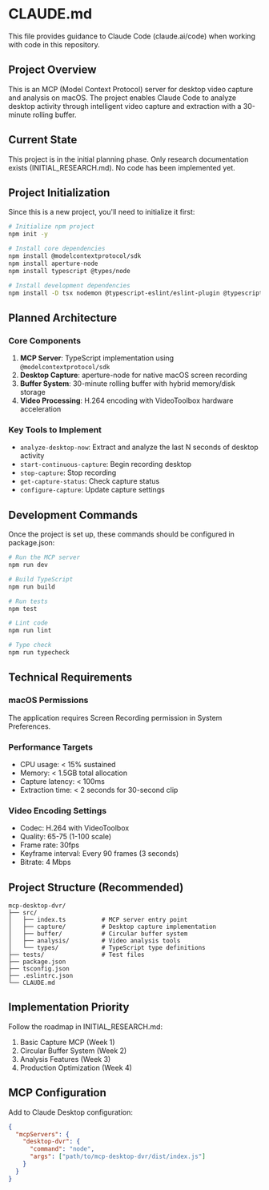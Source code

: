 # CLAUDE.md

This file provides guidance to Claude Code (claude.ai/code) when working with code in this repository.

## Project Overview

This is an MCP (Model Context Protocol) server for desktop video capture and analysis on macOS. The project enables Claude Code to analyze desktop activity through intelligent video capture and extraction with a 30-minute rolling buffer.

## Current State

This project is in the initial planning phase. Only research documentation exists (INITIAL_RESEARCH.md). No code has been implemented yet.

## Project Initialization

Since this is a new project, you'll need to initialize it first:

```bash
# Initialize npm project
npm init -y

# Install core dependencies
npm install @modelcontextprotocol/sdk
npm install aperture-node
npm install typescript @types/node

# Install development dependencies
npm install -D tsx nodemon @typescript-eslint/eslint-plugin @typescript-eslint/parser eslint prettier
```

## Planned Architecture

### Core Components
1. **MCP Server**: TypeScript implementation using `@modelcontextprotocol/sdk`
2. **Desktop Capture**: aperture-node for native macOS screen recording
3. **Buffer System**: 30-minute rolling buffer with hybrid memory/disk storage
4. **Video Processing**: H.264 encoding with VideoToolbox hardware acceleration

### Key Tools to Implement
- `analyze-desktop-now`: Extract and analyze the last N seconds of desktop activity
- `start-continuous-capture`: Begin recording desktop
- `stop-capture`: Stop recording
- `get-capture-status`: Check capture status
- `configure-capture`: Update capture settings

## Development Commands

Once the project is set up, these commands should be configured in package.json:

```bash
# Run the MCP server
npm run dev

# Build TypeScript
npm run build

# Run tests
npm test

# Lint code
npm run lint

# Type check
npm run typecheck
```

## Technical Requirements

### macOS Permissions
The application requires Screen Recording permission in System Preferences.

### Performance Targets
- CPU usage: < 15% sustained
- Memory: < 1.5GB total allocation
- Capture latency: < 100ms
- Extraction time: < 2 seconds for 30-second clip

### Video Encoding Settings
- Codec: H.264 with VideoToolbox
- Quality: 65-75 (1-100 scale)
- Frame rate: 30fps
- Keyframe interval: Every 90 frames (3 seconds)
- Bitrate: 4 Mbps

## Project Structure (Recommended)

```
mcp-desktop-dvr/
├── src/
│   ├── index.ts          # MCP server entry point
│   ├── capture/          # Desktop capture implementation
│   ├── buffer/           # Circular buffer system
│   ├── analysis/         # Video analysis tools
│   └── types/            # TypeScript type definitions
├── tests/                # Test files
├── package.json
├── tsconfig.json
├── .eslintrc.json
└── CLAUDE.md
```

## Implementation Priority

Follow the roadmap in INITIAL_RESEARCH.md:
1. Basic Capture MCP (Week 1)
2. Circular Buffer System (Week 2)
3. Analysis Features (Week 3)
4. Production Optimization (Week 4)

## MCP Configuration

Add to Claude Desktop configuration:
```json
{
  "mcpServers": {
    "desktop-dvr": {
      "command": "node",
      "args": ["path/to/mcp-desktop-dvr/dist/index.js"]
    }
  }
}
```